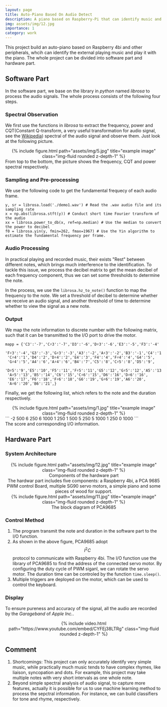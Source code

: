 ```yaml
---
layout: page
title: Auto-Piano Based On Audio Detect
description: A piano based on Raspberry-Pi that can identify music and play it with piano. 
img: assets/img/12.jpg
importance: 1
category: work
---
```

This project build an auto-piano based on Raspberry 4bi and other peripherals, whcih can identify the external playing music and play it with the piano. The whole project can be divided into software part and hardware part.

## Software Part

In the software part, we base on the library in *python* named *librosa* to process the audio signals. The whole process consists of the following four steps.

### Spectral Observation
We first use the functions in *librosa* to extract the frequency, power and CQT(Constant Q-transform, a very useful transformation for audio signal, see the [Wikipedia](https://en.wikipedia.org/wiki/Constant-Q_transform)) spectral of the audio signal and observe them. Just look at the following picture.
<div class="row" align=center>
    <div class="col-sm mt-3 mt-md-0">
        {% include figure.html path="assets/img/5.jpg" title="example image" class="img-fluid rounded z-depth-1" %}
    </div>
</div>
<div class="caption">
    From top to the bottom, the picture shows the frequency, CQT and power spectral respectively.
</div>

### Sampling and Pre-processing
We use the following code to get the fundamental frequecy of each audio frame.
```
y, sr = librosa.load('./demo1.wav') # Read the .wav audio file and its sampling rate
x = np.abs(librosa.stft(y)) # Conduct short time Fourier transform of the audio
xx = librosa.power_to_db(x, ref=np.median) # Use the median to convert the power to decibel
f0 = librosa.yin(y, fmin=262, fmax=1967) # Use the Yin algorithm to estimate the fundamental frequency per frame.
```

### Audio Processing
In practical playing and recorded music, their exists "Rest" between different notes, which brings much interference to the identification. To tackle this issue, we process the decibel matrix to get the mean decibel of each frequency component, thus we can set some thresholds to determine the note.

In the process, we use the ```librosa.hz_to_note()``` function to map the frequency to the note. We set a threshold of decibel to determine whether we receive an audio signal, and another threshold of time to determine whether to view the signal as a new note.

### Output
We map the note information to discrete number with the following matrix, such that it can be transmitted to the I/O port to drive the motor.
```
mapp = {'C3':'-7','C♯3':'-7','D3':'-6','D♯3':'-6','E3':'-5','F3':'-4'
 'F♯3':'-4','G3':'-3','G♯3':'-3','A3':'-2','A♯3':'-2','B3':'-1','C4':'1',
 'C♯4':'1','D4':'2','D♯4':'2','E4':'3','F4':'4','F♯4':'4','G4':'5',
 'G♯4':'5','A4':'6','A♯4':'6','B4':'7','C5':'8','C♯5':'8','D5':'9',
 'D♯5':'9','E5':'10','F5':'11','F♯5':'11','G5':'12','G♯5':'12','A5':'13',
 'A♯5':'13','B5':'14','C6':'15','C♯6':'15','D6':'16','D♯6':'16',
 'E6':'17','F6':'18','F♯6':'18','G6':'19','G♯6':'19','A6':'20',
 'A♯6':'20','B6':'21',}
```
Finally, we get the following list, which refers to the note and the duration respectively.
<div>
    <div class="col-sm mt-3 mt-md-0" align=center>
        {% include figure.html path="assets/img/1.jpg" title="example image" class="img-fluid rounded z-depth-1" %}
    </div>
</div>
```
-2 500
6 250
6 1000
1 250
1 500
5 250
5 1000
1 250
0 1000
```
<div class="caption">
The score and corresponding I/O information.
</div>

## Hardware Part

### System Architecture
<div class="row justify-content-sm-center" align=center>
    <div class="col-sm-8 mt-3 mt-md-0" align=center>
        {% include figure.html path="assets/img/12.jpg" title="example image" class="img-fluid rounded z-depth-1" %}
            <div class="caption" align=center>
        Components of the hardware part
    </div>
        <div>
        The hardwar part includes five components: a Raspberry 4bi, a PCA 9685 PWM control Board, multiple SG90 servo motors, a simple piano and some pieces of wood for support. 
        </div>
    </div>
    <div class="col-sm-4 mt-3 mt-md-0" align=center>
        {% include figure.html path="assets/img/11.jpg" title="example image" class="img-fluid rounded z-depth-1" %}
            <div class="caption" align=center>
        The block diagram of PCA9685
    </div>
    </div>
</div>

### Control Method
1. The program transmit the note and duration in the software part to the I/O function.
2. As shown in the above figure, PCA9685 adopt $$I^2C$$ protocol to communicate with Raspberry 4bi. The I/O function use the library of PCA9685 to find the address of the connected servo motor. By configuring the duty cycle of PWM siganl, we can rotate the servo motor. The duration time can be controled by the function ```time.sleep()```.
3. Multiple triggers are deployed on the motor, which can be used to control the keyboard.

### Display
To ensure pureness and accuracy of the signal, all the audio are recorded by the *Garageband* of *Apple Inc.*.

<div class="col-sm mt-3 mt-md-0" align=center>
    {% include video.html path="https://www.youtube.com/embed/CYFEj38LTRg" class="img-fluid rounded z-depth-1" %}
</div>

## Comment
1. Shortcomings: This project can only accurately identify very simple music, while practically much music tends to have complex rhymes, like liaison, syncopation and dots. For example, this project may take multiple notes with very short intervals as one whole note.
2. Beyond simple spectral analysis of audio signal, to capture more features, actually it is possible for us to use machine learning method to process the sepctral information. For instance, we can build classifiers for tone and rhyme, respectively.